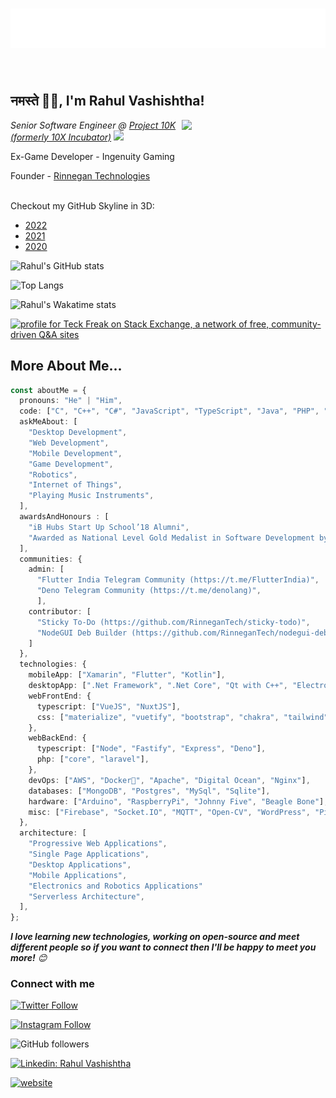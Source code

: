 <h1 align="center">
  <img src="https://raw.githubusercontent.com/TeckFreak/TeckFreak/master/name.svg" alt="Rahul Vashishtha" />
</h1>
<br/>
<h2>नमस्ते 🙏🏻, I'm Rahul Vashishtha!</h2>
<img align='right' src="https://media.giphy.com/media/M9gbBd9nbDrOTu1Mqx/giphy.gif" width="230" />

<p><em>Senior Software Engineer @ <a href="https://www.project10k.com">Project 10K (formerly 10X Incubator)</a> <img src="https://media.giphy.com/media/WUlplcMpOCEmTGBtBW/giphy.gif" width="50"> 
</em></p>
<p>Ex-Game Developer - Ingenuity Gaming</p>
<p>Founder - <a href="https://rinnegan.co">Rinnegan Technologies</a></p>
<br />
Checkout my GitHub Skyline in 3D:
<ul>
  <li><a href="https://skyline.github.com/teckfreak/2022" target="_blank">2022</a> </li>
  <li><a href="https://skyline.github.com/teckfreak/2021" target="_blank">2021</a> </li>
  <li><a href="https://skyline.github.com/teckfreak/2020" target="_blank">2020</a> </li>
</ul>

![Rahul's GitHub stats](https://github-readme-stats-teckfreak.vercel.app/api?username=teckfreak&count_private=true&show_icons=true&theme=dark)

![Top Langs](https://github-readme-stats-teckfreak.vercel.app/api/top-langs/?username=teckfreak&langs_count=10&count_private=true&layout=compact)

![Rahul's Wakatime stats](https://github-readme-stats-teckfreak.vercel.app/api/wakatime?username=teckfreak&layout=compact&custom_title=Rahul%27s%20Wakatime%20Stats)

<a href="https://stackexchange.com/users/4429338"><img src="https://stackexchange.com/users/flair/4429338.png" width="208" height="58" alt="profile for Teck Freak on Stack Exchange, a network of free, community-driven Q&amp;A sites" title="profile for Teck Freak on Stack Exchange, a network of free, community-driven Q&amp;A sites"></a>

## More About Me...

```typescript
const aboutMe = {
  pronouns: "He" | "Him",
  code: ["C", "C++", "C#", "JavaScript", "TypeScript", "Java", "PHP", "Kotlin", "Rust"],
  askMeAbout: [
    "Desktop Development",
    "Web Development",
    "Mobile Development",
    "Game Development",
    "Robotics",
    "Internet of Things",
    "Playing Music Instruments",
  ],
  awardsAndHonours : [
    "iB Hubs Start Up School’18 Alumni",
    "Awarded as National Level Gold Medalist in Software Development by UP Council of Science & Technology in 2016",
  ],
  communities: {
    admin: [
      "Flutter India Telegram Community (https://t.me/FlutterIndia)",
      "Deno Telegram Community (https://t.me/denolang)",
      ],
    contributor: [
      "Sticky To-Do (https://github.com/RinneganTech/sticky-todo)",
      "NodeGUI Deb Builder (https://github.com/RinneganTech/nodegui-deb-builder)"
    ]
  },
  technologies: {
    mobileApp: ["Xamarin", "Flutter", "Kotlin"],
    desktopApp: [".Net Framework", ".Net Core", "Qt with C++", "Electron", "NodeGUI"],
    webFrontEnd: {
      typescript: ["VueJS", "NuxtJS"],
      css: ["materialize", "vuetify", "bootstrap", "chakra", "tailwind"],
    },
    webBackEnd: {
      typescript: ["Node", "Fastify", "Express", "Deno"],
      php: ["core", "laravel"],
    },
    devOps: ["AWS", "Docker🐳", "Apache", "Digital Ocean", "Nginx"],
    databases: ["MongoDB", "Postgres", "MySql", "Sqlite"],
    hardware: ["Arduino", "RaspberryPi", "Johnny Five", "Beagle Bone"],
    misc: ["Firebase", "Socket.IO", "MQTT", "Open-CV", "WordPress", "PixiJS"],
  },
  architecture: [
    "Progressive Web Applications",
    "Single Page Applications",
    "Desktop Applications",
    "Mobile Applications",
    "Electronics and Robotics Applications"
    "Serverless Architecture",
  ],
};
```

<em><b>I love learning new technologies, working on open-source and meet different people so if you want to connect then I'll be happy to meet you more!</b> 😊</em>

### Connect with me

[![Twitter Follow](https://img.shields.io/twitter/follow/teckfreak01?label=Follow)](https://twitter.com/intent/follow?screen_name=teckfreak01)

[![Instagram Follow](https://img.shields.io/badge/Follow-Rahul%20Vashishtha-ff69b4?logo=instagram&style=social)](https://instagram.com/teck.freak)

![GitHub followers](https://img.shields.io/github/followers/TeckFreak?label=Follow&style=social)

[![Linkedin: Rahul Vashishtha](https://img.shields.io/badge/-Rahul%20Vashishtha-blue?style=flat-square&logo=Linkedin&logoColor=white&link=https://www.linkedin.com/in/rahul-vashishtha-726238b2/)](https://www.linkedin.com/in/rahul-vashishtha-726238b2/)

[![website](https://img.shields.io/badge/Website-46a2f1.svg?&style=flat-square&logo=Google-Chrome&logoColor=white&link=https://rahulv.dev/)](https://rahulv.dev/)
